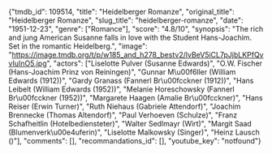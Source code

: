 {"tmdb_id": 109514, "title": "Heidelberger Romanze", "original_title": "Heidelberger Romanze", "slug_title": "heidelberger-romanze", "date": "1951-12-23", "genre": ["Romance"], "score": "4.8/10", "synopsis": "The rich and jung American Susanne falls in love with the Student Hans-Joachim. Set in the romantic Heidelberg.", "image": "https://image.tmdb.org/t/p/w185_and_h278_bestv2/lvBeV5iCL7pJjbLKPfQvvIuInO5.jpg", "actors": ["Liselotte Pulver (Susanne Edwards)", "O.W. Fischer (Hans-Joachim Prinz von Reiningen)", "Gunnar M\u00f6ller (William Edwards (1912))", "Gardy Granass (Fannerl Br\u00fcckner (1912))", "Hans Leibelt (William Edwards (1952))", "Melanie Horeschowsky (Fannerl Br\u00fcckner (1952))", "Margarete Haagen (Amalie Br\u00fcckner)", "Hans Reiser (Erwin Turner)", "Ruth Niehaus (Gabriele Attendorf)", "Joachim Brennecke (Thomas Altendorf)", "Paul Verhoeven (Schulze)", "Franz Schafheitlin (Hotelbediensteter)", "Walter Sedlmayr (Wirt)", "Margit Saad (Blumenverk\u00e4uferin)", "Liselotte Malkowsky (Singer)", "Heinz Lausch ()"], "comments": [], "recommandations_id": [], "youtube_key": "notfound"}